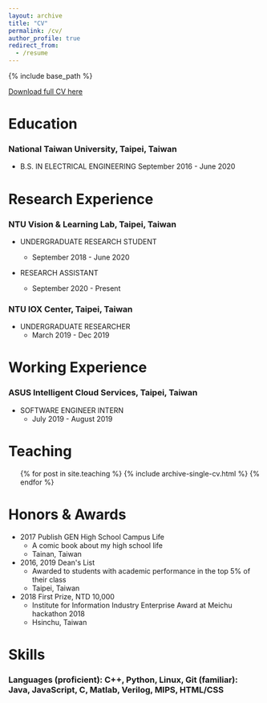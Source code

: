 ```yaml
---
layout: archive
title: "CV"
permalink: /cv/
author_profile: true
redirect_from:
  - /resume
---
```


{% include base_path %}

[Download full CV  here](http://joeyy5588.github.io/files/Joey_CV.pdf)

# Education

### National Taiwan University, Taipei, Taiwan

- B.S. IN ELECTRICAL ENGINEERING September 2016 - June 2020

# Research Experience

### NTU Vision & Learning Lab, Taipei, Taiwan

- UNDERGRADUATE RESEARCH STUDENT 
	- September 2018 - June 2020
	
- RESEARCH ASSISTANT
	- September 2020 - Present

### NTU IOX Center, Taipei, Taiwan

- UNDERGRADUATE RESEARCHER
	- March 2019 - Dec 2019
	
# Working Experience

### ASUS Intelligent Cloud Services, Taipei, Taiwan

- SOFTWARE ENGINEER INTERN 
	- July 2019 - August 2019

# Teaching

  <ul>{% for post in site.teaching %}
    {% include archive-single-cv.html %}
  {% endfor %}</ul>


# Honors & Awards

- 2017 Publish GEN High School Campus Life
  - A comic book about my high school life 
  - Tainan, Taiwan
- 2016, 2019 Dean's List 
  - Awarded to students with academic performance in the top 5% of their class 
  - Taipei, Taiwan
- 2018 First Prize, NTD 10,000
  - Institute for Information Industry Enterprise Award at Meichu hackathon 2018 
  - Hsinchu, Taiwan

# Skills

### Languages (proficient): C++, Python, Linux, Git (familiar): Java, JavaScript, C, Matlab, Verilog, MIPS, HTML/CSS



